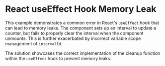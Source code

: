 # React useEffect Hook Memory Leak

This example demonstrates a common error in React's `useEffect` hook that can lead to memory leaks.  The component sets up an interval to update a counter, but fails to properly clear the interval when the component unmounts. This is further exacerbated by incorrect variable scope management of `intervalId`. 

The solution showcases the correct implementation of the cleanup function within the `useEffect` hook to prevent memory leaks.